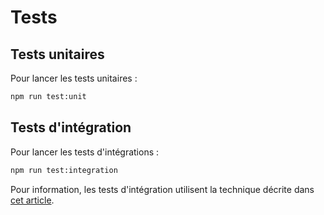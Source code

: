 # Tests

## Tests unitaires

Pour lancer les tests unitaires :

```bash
npm run test:unit
```

## Tests d'intégration

Pour lancer les tests d'intégrations :

```bash
npm run test:integration
```

Pour information, les tests d'intégration utilisent la technique décrite dans [cet article](https://www.taniarascia.com/integration-testing-with-jest-typescript-objection/).
